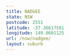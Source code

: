 ```yaml
---
title: NADGEE
state: NSW
postcode: 2551
latitude: -37.36617581
longitude: 149.8601125
url: /nsw/nadgee/
layout: suburb
---
```

